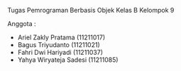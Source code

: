 Tugas Pemrograman Berbasis Objek Kelas B Kelompok 9

Anggota :
 - Ariel Zakly Pratama 	  (11211017)
 - Bagus Triyudanto       (11211021)
 - Fahri Dwi Hariyadi     (11211037)
 - Yahya Wiryateja Sadesi (11211085)